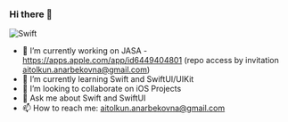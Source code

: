 ### Hi there 👋

![Swift](https://img.shields.io/badge/Swift-FA7343?logo=swift&logoColor=white)

- 🔭 I’m currently working on JASA - https://apps.apple.com/app/id6449404801 (repo access by invitation aitolkun.anarbekovna@gmail.com)
- 🌱 I’m currently learning Swift and SwiftUI/UIKit
- 👯 I’m looking to collaborate on iOS Projects
- 💬 Ask me about Swift and SwiftUI
- 📫 How to reach me: aitolkun.anarbekovna@gmail.com

